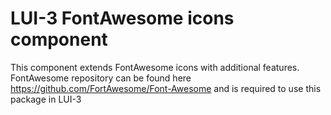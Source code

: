 # LUI-3 FontAwesome icons component
This component extends FontAwesome icons with additional features. FontAwesome repository can be found here https://github.com/FortAwesome/Font-Awesome and is required to use this package in LUI-3